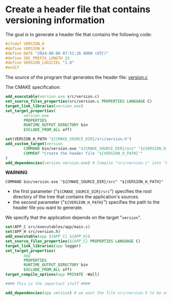# Create a header file that contains versioning information

The goal is to generate a header file that contains the following code:

```c
#ifndef VERSION_H
#define VERSION_H
#define DATE "2024-08-06 07:51:26 0000 (UTC)"
#define SRC_PREFIX_LENGTH 23
#define VERSION_LOGICIEL "1.0"
#endif
```

The source of the program that generates the header file: [version.c](src/version.c)

The CMAKE specification:

```cmake
add_executable(version.exe src/version.c)
set_source_files_properties(src/version.c PROPERTIES LANGUAGE C)
target_link_libraries(version.exe)
set_target_properties(
        version.exe
        PROPERTIES
        RUNTIME_OUTPUT_DIRECTORY bin
        EXCLUDE_FROM_ALL off)

set(VERSION_H_PATH "${CMAKE_SOURCE_DIR}/src/version.h")
add_custom_target(version
        COMMAND bin/version.exe "${CMAKE_SOURCE_DIR}/src" "${VERSION_H_PATH}"
        COMMENT "Create the header file '${VERSION_H_PATH}'"
)
add_dependencies(version version.exe) # Compile "src/version.c" into "bin/version.exe", if necessary.
```

**WARNING**

`COMMAND bin/version.exe "${CMAKE_SOURCE_DIR}/src" "${VERSION_H_PATH}"`

* the first parameter ("`${CMAKE_SOURCE_DIR}/src`") specifies the root directory of the tree that contains the application's sources.
* the second parameter ("`${VERSION_H_PATH}`") specifies the path to the header file you want to generate.

We specify that the application depends on the target "`version`".

```cmake
set(APP_C src/executables/app/main.c)
set(APP_H src/version.h)
add_executable(app ${APP_C} ${APP_H})
set_source_files_properties(${APP_C} PROPERTIES LANGUAGE C)
target_link_libraries(app logger)
set_target_properties(
        app
        PROPERTIES
        RUNTIME_OUTPUT_DIRECTORY bin
        EXCLUDE_FROM_ALL off)
target_compile_options(app PRIVATE -Wall)

#### This is the important stuff ####

add_dependencies(app version) # we want the file src/version.h to be unconditionally (re)generated (even if it already exists).
```
